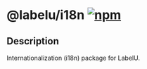 # @labelu/i18n [![npm](https://img.shields.io/npm/v/%40labelu/i18n.svg)](https://www.npmjs.com/package/@labelu/i18n)

## Description

Internationalization (i18n) package for LabelU.
